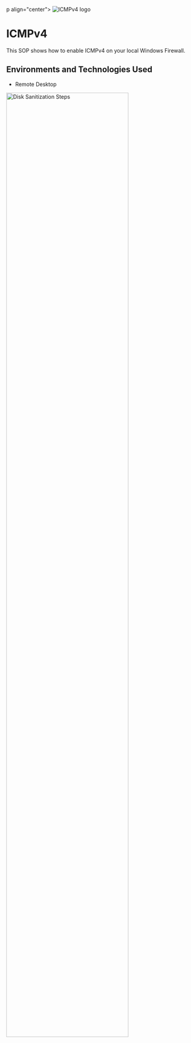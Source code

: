 p align="center">
<img src="https://imgur.com/Hwqh89G.png" alt="ICMPv4 logo"/>
</p>

<h1>ICMPv4</h1>
This SOP shows how to enable ICMPv4 on your local Windows Firewall.<br />

<h2>Environments and Technologies Used</h2>

- Remote Desktop

<p>
<img src="https://imgur.com/vDBFvpT.png" height="80%" width="80%" alt="Disk Sanitization Steps"/>
</p>
